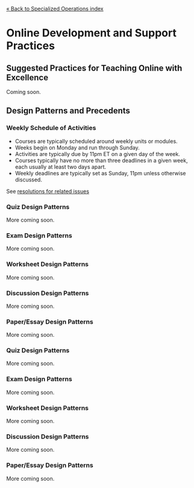 [&laquo; Back to Specialized Operations index](../index.md)

Online Development and Support Practices
========================================

Suggested Practices for Teaching Online with Excellence
-------------------------------------------------------

Coming soon.

Design Patterns and Precedents
------------------------------

### Weekly Schedule of Activities

* Courses are typically scheduled around weekly units or modules.
* Weeks begin on Monday and run through Sunday.
* Activities are typically due by 11pm ET on a given day of the week.
* Courses typically have no more than three deadlines in a given week, each usually at least two days apart.
* Weekly deadlines are typically set as Sunday, 11pm unless otherwise discussed.

See [resolutions for related issues](issues.md)

### Quiz Design Patterns

More coming soon.

### Exam Design Patterns

More coming soon.

### Worksheet Design Patterns

More coming soon.

### Discussion Design Patterns

More coming soon.

### Paper/Essay Design Patterns

More coming soon.

### Quiz Design Patterns

More coming soon.

### Exam Design Patterns

More coming soon.

### Worksheet Design Patterns

More coming soon.

### Discussion Design Patterns

More coming soon.

### Paper/Essay Design Patterns

More coming soon.